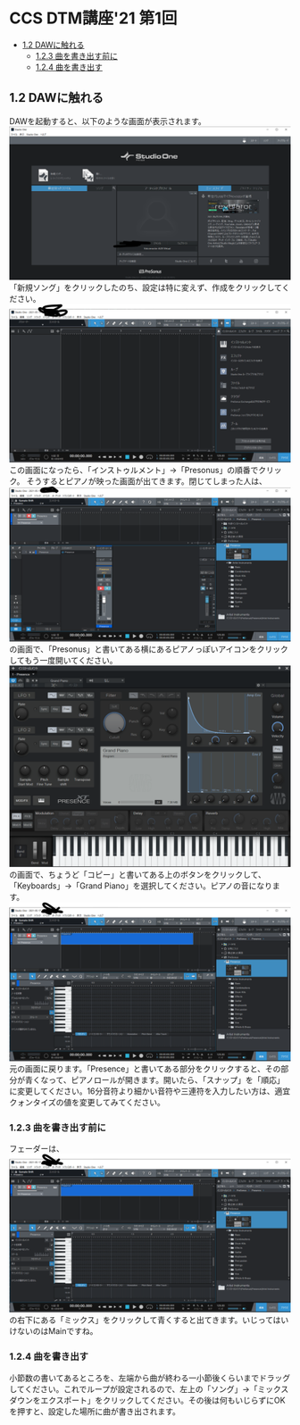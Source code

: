 <!-- omit in toc -->
# CCS DTM講座'21 第1回
<!-- omit in toc -->
* [1.2 DAWに触れる](#12-dawに触れる)
	* [1.2.3 曲を書き出す前に](#123-曲を書き出す前に)
	* [1.2.4 曲を書き出す](#124-曲を書き出す)
## 1.2 DAWに触れる
DAWを起動すると、以下のような画面が表示されます。
![](./images/dtm019.png)  
「新規ソング」をクリックしたのち、設定は特に変えず、作成をクリックしてください。
![](./images/dtm020.png)  
この画面になったら、「インストゥルメント」→「Presonus」の順番でクリック。
そうするとピアノが映った画面が出てきます。閉じてしまった人は、
![](./images/dtm021.png)  
の画面で、「Presonus」と書いてある横にあるピアノっぽいアイコンをクリックしてもう一度開いてください。
![](./images/dtm022.png)  
の画面で、ちょうど「コピー」と書いてある上のボタンをクリックして、「Keyboards」→「Grand Piano」を選択してください。ピアノの音になります。
![](./images/dtm023.png)  
元の画面に戻ります。「Presence」と書いてある部分をクリックすると、その部分が青くなって、ピアノロールが開きます。開いたら、「スナップ」を「順応」に変更してください。16分音符より細かい音符や三連符を入力したい方は、適宜クォンタイズの値を変更してみてください。

### 1.2.3 曲を書き出す前に
フェーダーは、
![](./images/dtm023.png)  
の右下にある「ミックス」をクリックして青くすると出てきます。いじってはいけないのはMainですね。

### 1.2.4 曲を書き出す
小節数の書いてあるところを、左端から曲が終わる一小節後くらいまでドラッグしてください。これでループが設定されるので、左上の「ソング」→「ミックスダウンをエクスポート」をクリックしてください。その後は何もいじらずにOKを押すと、設定した場所に曲が書き出されます。